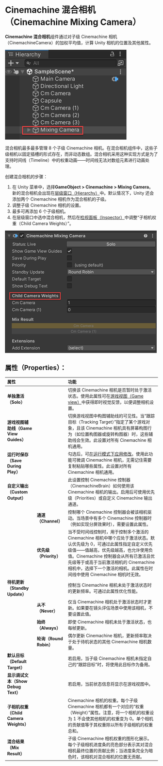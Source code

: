 # Cinemachine 混合相机（Cinemachine Mixing Camera）

**Cinemachine 混合相机**组件通过对子级 Cinemachine 相机（CinemachineCamera）的加权平均值，计算 Unity 相机的位置及其他属性。

![带有两个子级 Cinemachine 相机（红色）的 Cinemachine 混合相机](images/CinemachineMixingCamera.png)

混合相机最多最多管理 8 个子级 Cinemachine 相机。在混合相机组件中，这些子级相机以固定插槽的形式存在，而非动态数组。混合相机采用这种实现方式是为了支持时间线（Timeline）中的权重动画——时间线无法对数组元素进行动画处理。


创建混合相机的步骤：

1. 在 Unity 菜单中，选择**GameObject > Cinemachine > Mixing Camera**。  
   新的混合相机会出现在[层级窗口（Hierarchy）](https://docs.unity3d.com/Manual/Hierarchy.html)中。默认情况下，Unity 还会添加两个 Cinemachine 相机作为混合相机的子级。
2. 调整子级 Cinemachine 相机的设置。
3. 最多可再添加 6 个子级相机。
4. 在层级窗口中选中混合相机，然后在[检视面板（Inspector）](https://docs.unity3d.com/Manual/UsingTheInspector.html)中调整“子相机权重（Child Camera Weights）”。

![子相机权重（红色）及其对最终位置（蓝色）的影响](images/CinemachineMixingCameraChildren.png)


## 属性（Properties）：

| **属性** || **功能** |
|:---|:---|:---|
| **单独激活（Solo）** || 切换该 Cinemachine 相机是否暂时处于激活状态。使用此属性可在[游戏视图（Game view）](https://docs.unity3d.com/Manual/GameView.html)中获得即时视觉反馈，以便调整相机设置。 |
| **游戏视图辅助线（Game View Guides）** || 切换游戏视图中构图辅助线的可见性。当“跟踪目标（Tracking Target）”指定了某个游戏对象，且该 Cinemachine 相机具有屏幕构图行为（如位置构图器或旋转构图器）时，这些辅助线会生效。此设置对所有 Cinemachine 相机通用。 |
| **运行时保存（Save During Play）** || 勾选后，可[在运行模式下应用修改](CinemachineSavingDuringPlay.md)。使用此功能可微调 Cinemachine 相机，无需记住需要复制粘贴哪些属性。此设置对所有 Cinemachine 相机通用。 |
| **自定义输出（Custom Output）** || 此设置控制 Cinemachine 控制器（CinemachineBrain）如何使用该 Cinemachine 相机的输出。启用后可使用优先级（Priorities）或自定义 Cinemachine 输出通道。 |
|| **通道（Channel）** | 控制哪个 Cinemachine 控制器会被该相机驱动。当场景中有多个 Cinemachine 控制器时（例如实现分屏效果时），需要设置此属性。 |
|| **优先级（Priority）** | 当不受时间线控制时，用于控制多个激活的 Cinemachine 相机中哪个应处于激活状态。默认优先级为 0，可通过此属性指定自定义优先级值——值越高，优先级越高，也允许使用负值。Cinemachine 控制器会从所有已激活且优先级等于或高于当前激活相机的 Cinemachine 相机中，选择下一个激活的相机。此属性在时间线中使用 Cinemachine 相机时无效。 |
| **待机更新（Standby Update）** || 控制当 Cinemachine 相机未处于激活状态时的更新频率。可通过此属性优化性能。 |
|  | **从不（Never）** | 仅当 Cinemachine 相机处于激活状态时才更新。如果要在镜头评估场景中使用该相机，不要设置此值。 |
|  | **始终（Always）** | 即使 Cinemachine 相机未处于激活状态，也每帧更新。 |
|  | **轮询（Round Robin）** | 偶尔更新 Cinemachine 相机，更新频率取决于处于待机状态的其他 Cinemachine 相机数量。 |
| **默认目标（Default Target）** || 若启用，当子级 Cinemachine 相机未指定自己的“跟踪目标”时，将使用此目标作为备用。 |
| **显示调试文本（Show Debug Text）** || 若启用，当前状态信息将显示在游戏视图中。 |
| **子相机权重（Child Camera Weights）** || Cinemachine 相机的权重。每个子级 Cinemachine 相机都有一个对应的“权重（Weight）”属性。注意，将一个相机的权重设为 1 不会使其他相机的权重变为 0。单个相机的贡献值等于其权重除以所有子级相机的权重总和。 |
| **混合结果（Mix Result）** || 子级 Cinemachine 相机权重的图形化展示。每个子级相机进度条的亮色部分表示其对混合相机最终位置的贡献比例；当进度条完全为暗色时，该相机对混合相机的位置无贡献。 |